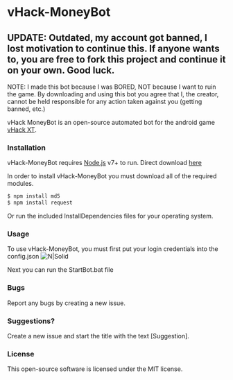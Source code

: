 # vHack-MoneyBot
## UPDATE: Outdated, my account got banned, I lost motivation to continue this. If anyone wants to, you are free to fork this project and continue it on your own. Good luck.

NOTE: I made this bot because I was BORED, NOT because I want to ruin the game. By downloading and using this bot you agree that I, the creator, cannot be held responsible for any action taken against you (getting banned, etc.)

vHack MoneyBot is an open-source automated bot for the android game [vHack XT](https://play.google.com/store/apps/details?id=org.vhack.dev.vhack).

### Installation
vHack-MoneyBot requires [Node.js](https://nodejs.org/) v7+ to run. Direct download [here](https://nodejs.org/dist/v7.5.0/node-v7.5.0-x64.msi)

In order to install vHack-MoneyBot you must download all of the required modules.
```sh
$ npm install md5
$ npm install request
```
Or run the included InstallDependencies files for your operating system.

### Usage
To use vHack-MoneyBot, you must first put your login credentials into the config.json
![N|Solid](https://i.gyazo.com/d40e8ab9a4a5a36cee6325acd5a7a1d8.png)

Next you can run the StartBot.bat file

### Bugs
Report any bugs by creating a new issue.

### Suggestions?
Create a new issue and start the title with the text [Suggestion].

### License
This open-source software is licensed under the MIT license.
